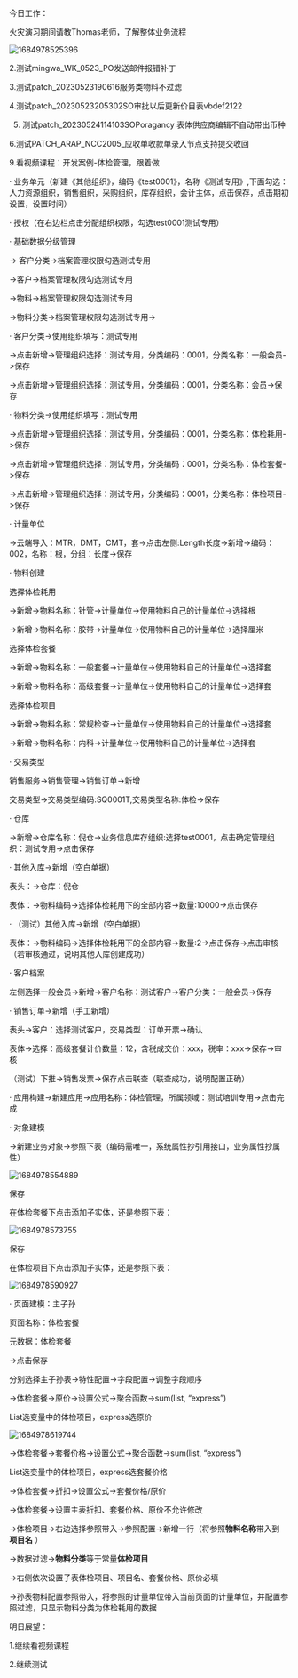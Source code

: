 今日工作：

火灾演习期间请教Thomas老师，了解整体业务流程

![1684978525396](image/24-05-2023/1684978525396.png)


2.测试mingwa_WK_0523_PO发送邮件报错补丁

3.测试patch_20230523190616服务类物料不过滤

4.测试patch_20230523205302SO审批以后更新价目表vbdef2122

5. 测试patch_20230524114103SOPoragancy
   表体供应商编辑不自动带出币种

6.测试PATCH_ARAP_NCC2005_应收单收款单录入节点支持提交收回

9.看视频课程：开发案例-体检管理，跟着做

·
业务单元（新建《其他组织》，编码《test0001》，名称《测试专用》,下面勾选：人力资源组织，销售组织，采购组织，库存组织，会计主体，点击保存，点击期初设置，设置时间）

·
授权（在右边栏点击分配组织权限，勾选test0001测试专用）

·
基础数据分级管理

-> 客户分类->档案管理权限勾选测试专用

->客户->档案管理权限勾选测试专用

->物料->档案管理权限勾选测试专用

->物料分类->档案管理权限勾选测试专用->

·
客户分类->使用组织填写：测试专用

->点击新增->管理组织选择：测试专用，分类编码：0001，分类名称：一般会员->保存

->点击新增->管理组织选择：测试专用，分类编码：0001，分类名称：会员->保存

·
物料分类->使用组织填写：测试专用

->点击新增->管理组织选择：测试专用，分类编码：0001，分类名称：体检耗用->保存

->点击新增->管理组织选择：测试专用，分类编码：0001，分类名称：体检套餐->保存

->点击新增->管理组织选择：测试专用，分类编码：0001，分类名称：体检项目->保存

·
计量单位

->云端导入：MTR，DMT，CMT，套->点击左侧:Length长度->新增->编码：002，名称：根，分组：长度->保存

·
物料创建

选择体检耗用

->新增->物料名称：针管->计量单位->使用物料自己的计量单位->选择根

->新增->物料名称：胶带->计量单位->使用物料自己的计量单位->选择厘米

选择体检套餐

->新增->物料名称：一般套餐->计量单位->使用物料自己的计量单位->选择套

->新增->物料名称：高级套餐->计量单位->使用物料自己的计量单位->选择套

选择体检项目

->新增->物料名称：常规检查->计量单位->使用物料自己的计量单位->选择套

->新增->物料名称：内科->计量单位->使用物料自己的计量单位->选择套

·
交易类型

销售服务->销售管理->销售订单->新增

交易类型->交易类型编码:SQ0001T,交易类型名称:体检->保存

·
仓库

->新增->仓库名称：倪仓->业务信息库存组织:选择test0001，点击确定管理组织：测试专用->点击保存

·
其他入库->新增（空白单据）

表头：->仓库：倪仓

表体：->物料编码->选择体检耗用下的全部内容->数量:10000->点击保存

·
（测试）其他入库->新增（空白单据）

表体：->物料编码->选择体检耗用下的全部内容->数量:2->点击保存->点击审核（若审核通过，说明其他入库创建成功）

·
客户档案

左侧选择一般会员->新增->客户名称：测试客户->客户分类：一般会员->保存

·
销售订单->新增（手工新增）

表头->客户：选择测试客户，交易类型：订单开票->确认

表体->选择：高级套餐计价数量：12，含税成交价：xxx，税率：xxx->保存->审核

（测试）下推->销售发票->保存点击联查（联查成功，说明配置正确）

·
应用构建->新建应用->应用名称：体检管理，所属领域：测试培训专用->点击完成

·
对象建模

->新建业务对象->参照下表（编码需唯一，系统属性抄引用接口，业务属性抄属性）

![1684978554889](image/24-05-2023/1684978554889.png)

保存

在体检套餐下点击添加子实体，还是参照下表：

![1684978573755](image/24-05-2023/1684978573755.png)

保存

在体检项目下点击添加子实体，还是参照下表：

![1684978590927](image/24-05-2023/1684978590927.png)

·
页面建模：主子孙

页面名称：体检套餐

元数据：体检套餐

->点击保存

分别选择主子孙表->特性配置->字段配置->调整字段顺序

->体检套餐->原价->设置公式->聚合函数->sum(list,
“express”)

List选变量中的体检项目，express选原价

![1684978619744](image/24-05-2023/1684978619744.png)

->体检套餐->套餐价格->设置公式->聚合函数->sum(list,
“express”)

List选变量中的体检项目，express选套餐价格

->体检套餐->折扣->设置公式->套餐价格/原价

->体检套餐->设置主表折扣、套餐价格、原价不允许修改

->体检项目->右边选择参照带入->参照配置->新增一行（将参照**物料名称**带入到 **项目名** ）

->数据过滤->**物料分类**等于常量**体检项目**

->右侧依次设置子表体检项目、项目名、套餐价格、原价必填

->孙表物料配置参照带入，将参照的计量单位带入当前页面的计量单位，并配置参照过滤，只显示物料分类为体检耗用的数据

明日展望：

1.继续看视频课程

2.继续测试
